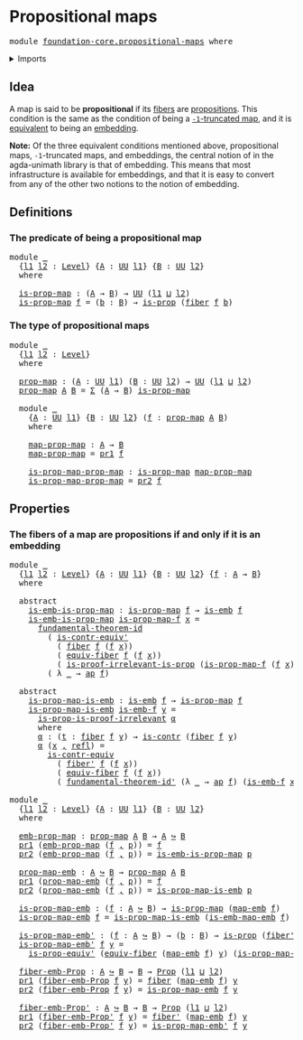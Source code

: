 # Propositional maps

<pre class="Agda"><a id="31" class="Keyword">module</a> <a id="38" href="foundation-core.propositional-maps.html" class="Module">foundation-core.propositional-maps</a> <a id="73" class="Keyword">where</a>
</pre>
<details><summary>Imports</summary>

<pre class="Agda"><a id="129" class="Keyword">open</a> <a id="134" class="Keyword">import</a> <a id="141" href="foundation.action-on-identifications-functions.html" class="Module">foundation.action-on-identifications-functions</a>
<a id="188" class="Keyword">open</a> <a id="193" class="Keyword">import</a> <a id="200" href="foundation.dependent-pair-types.html" class="Module">foundation.dependent-pair-types</a>
<a id="232" class="Keyword">open</a> <a id="237" class="Keyword">import</a> <a id="244" href="foundation.fundamental-theorem-of-identity-types.html" class="Module">foundation.fundamental-theorem-of-identity-types</a>
<a id="293" class="Keyword">open</a> <a id="298" class="Keyword">import</a> <a id="305" href="foundation.universe-levels.html" class="Module">foundation.universe-levels</a>

<a id="333" class="Keyword">open</a> <a id="338" class="Keyword">import</a> <a id="345" href="foundation-core.contractible-types.html" class="Module">foundation-core.contractible-types</a>
<a id="380" class="Keyword">open</a> <a id="385" class="Keyword">import</a> <a id="392" href="foundation-core.embeddings.html" class="Module">foundation-core.embeddings</a>
<a id="419" class="Keyword">open</a> <a id="424" class="Keyword">import</a> <a id="431" href="foundation-core.fibers-of-maps.html" class="Module">foundation-core.fibers-of-maps</a>
<a id="462" class="Keyword">open</a> <a id="467" class="Keyword">import</a> <a id="474" href="foundation-core.identity-types.html" class="Module">foundation-core.identity-types</a>
<a id="505" class="Keyword">open</a> <a id="510" class="Keyword">import</a> <a id="517" href="foundation-core.propositions.html" class="Module">foundation-core.propositions</a>
</pre>
</details>

## Idea

A map is said to be **propositional** if its
[fibers](foundation-core.fibers-of-maps.md) are
[propositions](foundation-core.propositions.md). This condition is the same as
the condition of being a
[`-1`-truncated map](foundation-core.truncated-maps.md), and it is
[equivalent](foundation-core.equivalences.md) to being an
[embedding](foundation-core.embeddings.md).

**Note:** Of the three equivalent conditions mentioned above, propositional
maps, `-1`-truncated maps, and embeddings, the central notion of in the
agda-unimath library is that of embedding. This means that most infrastructure
is available for embeddings, and that it is easy to convert from any of the
other two notions to the notion of embedding.

## Definitions

### The predicate of being a propositional map

<pre class="Agda"><a id="1361" class="Keyword">module</a> <a id="1368" href="foundation-core.propositional-maps.html#1368" class="Module">_</a>
  <a id="1372" class="Symbol">{</a><a id="1373" href="foundation-core.propositional-maps.html#1373" class="Bound">l1</a> <a id="1376" href="foundation-core.propositional-maps.html#1376" class="Bound">l2</a> <a id="1379" class="Symbol">:</a> <a id="1381" href="Agda.Primitive.html#742" class="Postulate">Level</a><a id="1386" class="Symbol">}</a> <a id="1388" class="Symbol">{</a><a id="1389" href="foundation-core.propositional-maps.html#1389" class="Bound">A</a> <a id="1391" class="Symbol">:</a> <a id="1393" href="Agda.Primitive.html#388" class="Primitive">UU</a> <a id="1396" href="foundation-core.propositional-maps.html#1373" class="Bound">l1</a><a id="1398" class="Symbol">}</a> <a id="1400" class="Symbol">{</a><a id="1401" href="foundation-core.propositional-maps.html#1401" class="Bound">B</a> <a id="1403" class="Symbol">:</a> <a id="1405" href="Agda.Primitive.html#388" class="Primitive">UU</a> <a id="1408" href="foundation-core.propositional-maps.html#1376" class="Bound">l2</a><a id="1410" class="Symbol">}</a>
  <a id="1414" class="Keyword">where</a>

  <a id="1423" href="foundation-core.propositional-maps.html#1423" class="Function">is-prop-map</a> <a id="1435" class="Symbol">:</a> <a id="1437" class="Symbol">(</a><a id="1438" href="foundation-core.propositional-maps.html#1389" class="Bound">A</a> <a id="1440" class="Symbol">→</a> <a id="1442" href="foundation-core.propositional-maps.html#1401" class="Bound">B</a><a id="1443" class="Symbol">)</a> <a id="1445" class="Symbol">→</a> <a id="1447" href="Agda.Primitive.html#388" class="Primitive">UU</a> <a id="1450" class="Symbol">(</a><a id="1451" href="foundation-core.propositional-maps.html#1373" class="Bound">l1</a> <a id="1454" href="Agda.Primitive.html#961" class="Primitive Operator">⊔</a> <a id="1456" href="foundation-core.propositional-maps.html#1376" class="Bound">l2</a><a id="1458" class="Symbol">)</a>
  <a id="1462" href="foundation-core.propositional-maps.html#1423" class="Function">is-prop-map</a> <a id="1474" href="foundation-core.propositional-maps.html#1474" class="Bound">f</a> <a id="1476" class="Symbol">=</a> <a id="1478" class="Symbol">(</a><a id="1479" href="foundation-core.propositional-maps.html#1479" class="Bound">b</a> <a id="1481" class="Symbol">:</a> <a id="1483" href="foundation-core.propositional-maps.html#1401" class="Bound">B</a><a id="1484" class="Symbol">)</a> <a id="1486" class="Symbol">→</a> <a id="1488" href="foundation-core.propositions.html#867" class="Function">is-prop</a> <a id="1496" class="Symbol">(</a><a id="1497" href="foundation-core.fibers-of-maps.html#938" class="Function">fiber</a> <a id="1503" href="foundation-core.propositional-maps.html#1474" class="Bound">f</a> <a id="1505" href="foundation-core.propositional-maps.html#1479" class="Bound">b</a><a id="1506" class="Symbol">)</a>
</pre>
### The type of propositional maps

<pre class="Agda"><a id="1557" class="Keyword">module</a> <a id="1564" href="foundation-core.propositional-maps.html#1564" class="Module">_</a>
  <a id="1568" class="Symbol">{</a><a id="1569" href="foundation-core.propositional-maps.html#1569" class="Bound">l1</a> <a id="1572" href="foundation-core.propositional-maps.html#1572" class="Bound">l2</a> <a id="1575" class="Symbol">:</a> <a id="1577" href="Agda.Primitive.html#742" class="Postulate">Level</a><a id="1582" class="Symbol">}</a>
  <a id="1586" class="Keyword">where</a>

  <a id="1595" href="foundation-core.propositional-maps.html#1595" class="Function">prop-map</a> <a id="1604" class="Symbol">:</a> <a id="1606" class="Symbol">(</a><a id="1607" href="foundation-core.propositional-maps.html#1607" class="Bound">A</a> <a id="1609" class="Symbol">:</a> <a id="1611" href="Agda.Primitive.html#388" class="Primitive">UU</a> <a id="1614" href="foundation-core.propositional-maps.html#1569" class="Bound">l1</a><a id="1616" class="Symbol">)</a> <a id="1618" class="Symbol">(</a><a id="1619" href="foundation-core.propositional-maps.html#1619" class="Bound">B</a> <a id="1621" class="Symbol">:</a> <a id="1623" href="Agda.Primitive.html#388" class="Primitive">UU</a> <a id="1626" href="foundation-core.propositional-maps.html#1572" class="Bound">l2</a><a id="1628" class="Symbol">)</a> <a id="1630" class="Symbol">→</a> <a id="1632" href="Agda.Primitive.html#388" class="Primitive">UU</a> <a id="1635" class="Symbol">(</a><a id="1636" href="foundation-core.propositional-maps.html#1569" class="Bound">l1</a> <a id="1639" href="Agda.Primitive.html#961" class="Primitive Operator">⊔</a> <a id="1641" href="foundation-core.propositional-maps.html#1572" class="Bound">l2</a><a id="1643" class="Symbol">)</a>
  <a id="1647" href="foundation-core.propositional-maps.html#1595" class="Function">prop-map</a> <a id="1656" href="foundation-core.propositional-maps.html#1656" class="Bound">A</a> <a id="1658" href="foundation-core.propositional-maps.html#1658" class="Bound">B</a> <a id="1660" class="Symbol">=</a> <a id="1662" href="foundation.dependent-pair-types.html#505" class="Record">Σ</a> <a id="1664" class="Symbol">(</a><a id="1665" href="foundation-core.propositional-maps.html#1656" class="Bound">A</a> <a id="1667" class="Symbol">→</a> <a id="1669" href="foundation-core.propositional-maps.html#1658" class="Bound">B</a><a id="1670" class="Symbol">)</a> <a id="1672" href="foundation-core.propositional-maps.html#1423" class="Function">is-prop-map</a>

  <a id="1687" class="Keyword">module</a> <a id="1694" href="foundation-core.propositional-maps.html#1694" class="Module">_</a>
    <a id="1700" class="Symbol">{</a><a id="1701" href="foundation-core.propositional-maps.html#1701" class="Bound">A</a> <a id="1703" class="Symbol">:</a> <a id="1705" href="Agda.Primitive.html#388" class="Primitive">UU</a> <a id="1708" href="foundation-core.propositional-maps.html#1569" class="Bound">l1</a><a id="1710" class="Symbol">}</a> <a id="1712" class="Symbol">{</a><a id="1713" href="foundation-core.propositional-maps.html#1713" class="Bound">B</a> <a id="1715" class="Symbol">:</a> <a id="1717" href="Agda.Primitive.html#388" class="Primitive">UU</a> <a id="1720" href="foundation-core.propositional-maps.html#1572" class="Bound">l2</a><a id="1722" class="Symbol">}</a> <a id="1724" class="Symbol">(</a><a id="1725" href="foundation-core.propositional-maps.html#1725" class="Bound">f</a> <a id="1727" class="Symbol">:</a> <a id="1729" href="foundation-core.propositional-maps.html#1595" class="Function">prop-map</a> <a id="1738" href="foundation-core.propositional-maps.html#1701" class="Bound">A</a> <a id="1740" href="foundation-core.propositional-maps.html#1713" class="Bound">B</a><a id="1741" class="Symbol">)</a>
    <a id="1747" class="Keyword">where</a>

    <a id="1758" href="foundation-core.propositional-maps.html#1758" class="Function">map-prop-map</a> <a id="1771" class="Symbol">:</a> <a id="1773" href="foundation-core.propositional-maps.html#1701" class="Bound">A</a> <a id="1775" class="Symbol">→</a> <a id="1777" href="foundation-core.propositional-maps.html#1713" class="Bound">B</a>
    <a id="1783" href="foundation-core.propositional-maps.html#1758" class="Function">map-prop-map</a> <a id="1796" class="Symbol">=</a> <a id="1798" href="foundation.dependent-pair-types.html#603" class="Field">pr1</a> <a id="1802" href="foundation-core.propositional-maps.html#1725" class="Bound">f</a>

    <a id="1809" href="foundation-core.propositional-maps.html#1809" class="Function">is-prop-map-prop-map</a> <a id="1830" class="Symbol">:</a> <a id="1832" href="foundation-core.propositional-maps.html#1423" class="Function">is-prop-map</a> <a id="1844" href="foundation-core.propositional-maps.html#1758" class="Function">map-prop-map</a>
    <a id="1861" href="foundation-core.propositional-maps.html#1809" class="Function">is-prop-map-prop-map</a> <a id="1882" class="Symbol">=</a> <a id="1884" href="foundation.dependent-pair-types.html#615" class="Field">pr2</a> <a id="1888" href="foundation-core.propositional-maps.html#1725" class="Bound">f</a>
</pre>
## Properties

### The fibers of a map are propositions if and only if it is an embedding

<pre class="Agda"><a id="1994" class="Keyword">module</a> <a id="2001" href="foundation-core.propositional-maps.html#2001" class="Module">_</a>
  <a id="2005" class="Symbol">{</a><a id="2006" href="foundation-core.propositional-maps.html#2006" class="Bound">l1</a> <a id="2009" href="foundation-core.propositional-maps.html#2009" class="Bound">l2</a> <a id="2012" class="Symbol">:</a> <a id="2014" href="Agda.Primitive.html#742" class="Postulate">Level</a><a id="2019" class="Symbol">}</a> <a id="2021" class="Symbol">{</a><a id="2022" href="foundation-core.propositional-maps.html#2022" class="Bound">A</a> <a id="2024" class="Symbol">:</a> <a id="2026" href="Agda.Primitive.html#388" class="Primitive">UU</a> <a id="2029" href="foundation-core.propositional-maps.html#2006" class="Bound">l1</a><a id="2031" class="Symbol">}</a> <a id="2033" class="Symbol">{</a><a id="2034" href="foundation-core.propositional-maps.html#2034" class="Bound">B</a> <a id="2036" class="Symbol">:</a> <a id="2038" href="Agda.Primitive.html#388" class="Primitive">UU</a> <a id="2041" href="foundation-core.propositional-maps.html#2009" class="Bound">l2</a><a id="2043" class="Symbol">}</a> <a id="2045" class="Symbol">{</a><a id="2046" href="foundation-core.propositional-maps.html#2046" class="Bound">f</a> <a id="2048" class="Symbol">:</a> <a id="2050" href="foundation-core.propositional-maps.html#2022" class="Bound">A</a> <a id="2052" class="Symbol">→</a> <a id="2054" href="foundation-core.propositional-maps.html#2034" class="Bound">B</a><a id="2055" class="Symbol">}</a>
  <a id="2059" class="Keyword">where</a>

  <a id="2068" class="Keyword">abstract</a>
    <a id="2081" href="foundation-core.propositional-maps.html#2081" class="Function">is-emb-is-prop-map</a> <a id="2100" class="Symbol">:</a> <a id="2102" href="foundation-core.propositional-maps.html#1423" class="Function">is-prop-map</a> <a id="2114" href="foundation-core.propositional-maps.html#2046" class="Bound">f</a> <a id="2116" class="Symbol">→</a> <a id="2118" href="foundation-core.embeddings.html#1086" class="Function">is-emb</a> <a id="2125" href="foundation-core.propositional-maps.html#2046" class="Bound">f</a>
    <a id="2131" href="foundation-core.propositional-maps.html#2081" class="Function">is-emb-is-prop-map</a> <a id="2150" href="foundation-core.propositional-maps.html#2150" class="Bound">is-prop-map-f</a> <a id="2164" href="foundation-core.propositional-maps.html#2164" class="Bound">x</a> <a id="2166" class="Symbol">=</a>
      <a id="2174" href="foundation.fundamental-theorem-of-identity-types.html#1950" class="Function">fundamental-theorem-id</a>
        <a id="2205" class="Symbol">(</a> <a id="2207" href="foundation-core.contractible-types.html#4125" class="Function">is-contr-equiv&#39;</a>
          <a id="2233" class="Symbol">(</a> <a id="2235" href="foundation-core.fibers-of-maps.html#938" class="Function">fiber</a> <a id="2241" href="foundation-core.propositional-maps.html#2046" class="Bound">f</a> <a id="2243" class="Symbol">(</a><a id="2244" href="foundation-core.propositional-maps.html#2046" class="Bound">f</a> <a id="2246" href="foundation-core.propositional-maps.html#2164" class="Bound">x</a><a id="2247" class="Symbol">))</a>
          <a id="2260" class="Symbol">(</a> <a id="2262" href="foundation-core.fibers-of-maps.html#6275" class="Function">equiv-fiber</a> <a id="2274" href="foundation-core.propositional-maps.html#2046" class="Bound">f</a> <a id="2276" class="Symbol">(</a><a id="2277" href="foundation-core.propositional-maps.html#2046" class="Bound">f</a> <a id="2279" href="foundation-core.propositional-maps.html#2164" class="Bound">x</a><a id="2280" class="Symbol">))</a>
          <a id="2293" class="Symbol">(</a> <a id="2295" href="foundation-core.propositions.html#2591" class="Function">is-proof-irrelevant-is-prop</a> <a id="2323" class="Symbol">(</a><a id="2324" href="foundation-core.propositional-maps.html#2150" class="Bound">is-prop-map-f</a> <a id="2338" class="Symbol">(</a><a id="2339" href="foundation-core.propositional-maps.html#2046" class="Bound">f</a> <a id="2341" href="foundation-core.propositional-maps.html#2164" class="Bound">x</a><a id="2342" class="Symbol">))</a> <a id="2345" class="Symbol">(</a><a id="2346" href="foundation-core.propositional-maps.html#2164" class="Bound">x</a> <a id="2348" href="foundation.dependent-pair-types.html#689" class="InductiveConstructor Operator">,</a> <a id="2350" href="foundation-core.identity-types.html#1922" class="InductiveConstructor">refl</a><a id="2354" class="Symbol">)))</a>
        <a id="2366" class="Symbol">(</a> <a id="2368" class="Symbol">λ</a> <a id="2370" href="foundation-core.propositional-maps.html#2370" class="Bound">_</a> <a id="2372" class="Symbol">→</a> <a id="2374" href="foundation.action-on-identifications-functions.html#730" class="Function">ap</a> <a id="2377" href="foundation-core.propositional-maps.html#2046" class="Bound">f</a><a id="2378" class="Symbol">)</a>

  <a id="2383" class="Keyword">abstract</a>
    <a id="2396" href="foundation-core.propositional-maps.html#2396" class="Function">is-prop-map-is-emb</a> <a id="2415" class="Symbol">:</a> <a id="2417" href="foundation-core.embeddings.html#1086" class="Function">is-emb</a> <a id="2424" href="foundation-core.propositional-maps.html#2046" class="Bound">f</a> <a id="2426" class="Symbol">→</a> <a id="2428" href="foundation-core.propositional-maps.html#1423" class="Function">is-prop-map</a> <a id="2440" href="foundation-core.propositional-maps.html#2046" class="Bound">f</a>
    <a id="2446" href="foundation-core.propositional-maps.html#2396" class="Function">is-prop-map-is-emb</a> <a id="2465" href="foundation-core.propositional-maps.html#2465" class="Bound">is-emb-f</a> <a id="2474" href="foundation-core.propositional-maps.html#2474" class="Bound">y</a> <a id="2476" class="Symbol">=</a>
      <a id="2484" href="foundation-core.propositions.html#2764" class="Function">is-prop-is-proof-irrelevant</a> <a id="2512" href="foundation-core.propositional-maps.html#2532" class="Function">α</a>
      <a id="2520" class="Keyword">where</a>
      <a id="2532" href="foundation-core.propositional-maps.html#2532" class="Function">α</a> <a id="2534" class="Symbol">:</a> <a id="2536" class="Symbol">(</a><a id="2537" href="foundation-core.propositional-maps.html#2537" class="Bound">t</a> <a id="2539" class="Symbol">:</a> <a id="2541" href="foundation-core.fibers-of-maps.html#938" class="Function">fiber</a> <a id="2547" href="foundation-core.propositional-maps.html#2046" class="Bound">f</a> <a id="2549" href="foundation-core.propositional-maps.html#2474" class="Bound">y</a><a id="2550" class="Symbol">)</a> <a id="2552" class="Symbol">→</a> <a id="2554" href="foundation-core.contractible-types.html#855" class="Function">is-contr</a> <a id="2563" class="Symbol">(</a><a id="2564" href="foundation-core.fibers-of-maps.html#938" class="Function">fiber</a> <a id="2570" href="foundation-core.propositional-maps.html#2046" class="Bound">f</a> <a id="2572" href="foundation-core.propositional-maps.html#2474" class="Bound">y</a><a id="2573" class="Symbol">)</a>
      <a id="2581" href="foundation-core.propositional-maps.html#2532" class="Function">α</a> <a id="2583" class="Symbol">(</a><a id="2584" href="foundation-core.propositional-maps.html#2584" class="Bound">x</a> <a id="2586" href="foundation.dependent-pair-types.html#689" class="InductiveConstructor Operator">,</a> <a id="2588" href="foundation-core.identity-types.html#1922" class="InductiveConstructor">refl</a><a id="2592" class="Symbol">)</a> <a id="2594" class="Symbol">=</a>
        <a id="2604" href="foundation-core.contractible-types.html#3616" class="Function">is-contr-equiv</a>
          <a id="2629" class="Symbol">(</a> <a id="2631" href="foundation-core.fibers-of-maps.html#992" class="Function">fiber&#39;</a> <a id="2638" href="foundation-core.propositional-maps.html#2046" class="Bound">f</a> <a id="2640" class="Symbol">(</a><a id="2641" href="foundation-core.propositional-maps.html#2046" class="Bound">f</a> <a id="2643" href="foundation-core.propositional-maps.html#2584" class="Bound">x</a><a id="2644" class="Symbol">))</a>
          <a id="2657" class="Symbol">(</a> <a id="2659" href="foundation-core.fibers-of-maps.html#6275" class="Function">equiv-fiber</a> <a id="2671" href="foundation-core.propositional-maps.html#2046" class="Bound">f</a> <a id="2673" class="Symbol">(</a><a id="2674" href="foundation-core.propositional-maps.html#2046" class="Bound">f</a> <a id="2676" href="foundation-core.propositional-maps.html#2584" class="Bound">x</a><a id="2677" class="Symbol">))</a>
          <a id="2690" class="Symbol">(</a> <a id="2692" href="foundation.fundamental-theorem-of-identity-types.html#2217" class="Function">fundamental-theorem-id&#39;</a> <a id="2716" class="Symbol">(λ</a> <a id="2719" href="foundation-core.propositional-maps.html#2719" class="Bound">_</a> <a id="2721" class="Symbol">→</a> <a id="2723" href="foundation.action-on-identifications-functions.html#730" class="Function">ap</a> <a id="2726" href="foundation-core.propositional-maps.html#2046" class="Bound">f</a><a id="2727" class="Symbol">)</a> <a id="2729" class="Symbol">(</a><a id="2730" href="foundation-core.propositional-maps.html#2465" class="Bound">is-emb-f</a> <a id="2739" href="foundation-core.propositional-maps.html#2584" class="Bound">x</a><a id="2740" class="Symbol">))</a>

<a id="2744" class="Keyword">module</a> <a id="2751" href="foundation-core.propositional-maps.html#2751" class="Module">_</a>
  <a id="2755" class="Symbol">{</a><a id="2756" href="foundation-core.propositional-maps.html#2756" class="Bound">l1</a> <a id="2759" href="foundation-core.propositional-maps.html#2759" class="Bound">l2</a> <a id="2762" class="Symbol">:</a> <a id="2764" href="Agda.Primitive.html#742" class="Postulate">Level</a><a id="2769" class="Symbol">}</a> <a id="2771" class="Symbol">{</a><a id="2772" href="foundation-core.propositional-maps.html#2772" class="Bound">A</a> <a id="2774" class="Symbol">:</a> <a id="2776" href="Agda.Primitive.html#388" class="Primitive">UU</a> <a id="2779" href="foundation-core.propositional-maps.html#2756" class="Bound">l1</a><a id="2781" class="Symbol">}</a> <a id="2783" class="Symbol">{</a><a id="2784" href="foundation-core.propositional-maps.html#2784" class="Bound">B</a> <a id="2786" class="Symbol">:</a> <a id="2788" href="Agda.Primitive.html#388" class="Primitive">UU</a> <a id="2791" href="foundation-core.propositional-maps.html#2759" class="Bound">l2</a><a id="2793" class="Symbol">}</a>
  <a id="2797" class="Keyword">where</a>

  <a id="2806" href="foundation-core.propositional-maps.html#2806" class="Function">emb-prop-map</a> <a id="2819" class="Symbol">:</a> <a id="2821" href="foundation-core.propositional-maps.html#1595" class="Function">prop-map</a> <a id="2830" href="foundation-core.propositional-maps.html#2772" class="Bound">A</a> <a id="2832" href="foundation-core.propositional-maps.html#2784" class="Bound">B</a> <a id="2834" class="Symbol">→</a> <a id="2836" href="foundation-core.propositional-maps.html#2772" class="Bound">A</a> <a id="2838" href="foundation-core.embeddings.html#1495" class="Function Operator">↪</a> <a id="2840" href="foundation-core.propositional-maps.html#2784" class="Bound">B</a>
  <a id="2844" href="foundation.dependent-pair-types.html#603" class="Field">pr1</a> <a id="2848" class="Symbol">(</a><a id="2849" href="foundation-core.propositional-maps.html#2806" class="Function">emb-prop-map</a> <a id="2862" class="Symbol">(</a><a id="2863" href="foundation-core.propositional-maps.html#2863" class="Bound">f</a> <a id="2865" href="foundation.dependent-pair-types.html#689" class="InductiveConstructor Operator">,</a> <a id="2867" href="foundation-core.propositional-maps.html#2867" class="Bound">p</a><a id="2868" class="Symbol">))</a> <a id="2871" class="Symbol">=</a> <a id="2873" href="foundation-core.propositional-maps.html#2863" class="Bound">f</a>
  <a id="2877" href="foundation.dependent-pair-types.html#615" class="Field">pr2</a> <a id="2881" class="Symbol">(</a><a id="2882" href="foundation-core.propositional-maps.html#2806" class="Function">emb-prop-map</a> <a id="2895" class="Symbol">(</a><a id="2896" href="foundation-core.propositional-maps.html#2896" class="Bound">f</a> <a id="2898" href="foundation.dependent-pair-types.html#689" class="InductiveConstructor Operator">,</a> <a id="2900" href="foundation-core.propositional-maps.html#2900" class="Bound">p</a><a id="2901" class="Symbol">))</a> <a id="2904" class="Symbol">=</a> <a id="2906" href="foundation-core.propositional-maps.html#2081" class="Function">is-emb-is-prop-map</a> <a id="2925" href="foundation-core.propositional-maps.html#2900" class="Bound">p</a>

  <a id="2930" href="foundation-core.propositional-maps.html#2930" class="Function">prop-map-emb</a> <a id="2943" class="Symbol">:</a> <a id="2945" href="foundation-core.propositional-maps.html#2772" class="Bound">A</a> <a id="2947" href="foundation-core.embeddings.html#1495" class="Function Operator">↪</a> <a id="2949" href="foundation-core.propositional-maps.html#2784" class="Bound">B</a> <a id="2951" class="Symbol">→</a> <a id="2953" href="foundation-core.propositional-maps.html#1595" class="Function">prop-map</a> <a id="2962" href="foundation-core.propositional-maps.html#2772" class="Bound">A</a> <a id="2964" href="foundation-core.propositional-maps.html#2784" class="Bound">B</a>
  <a id="2968" href="foundation.dependent-pair-types.html#603" class="Field">pr1</a> <a id="2972" class="Symbol">(</a><a id="2973" href="foundation-core.propositional-maps.html#2930" class="Function">prop-map-emb</a> <a id="2986" class="Symbol">(</a><a id="2987" href="foundation-core.propositional-maps.html#2987" class="Bound">f</a> <a id="2989" href="foundation.dependent-pair-types.html#689" class="InductiveConstructor Operator">,</a> <a id="2991" href="foundation-core.propositional-maps.html#2991" class="Bound">p</a><a id="2992" class="Symbol">))</a> <a id="2995" class="Symbol">=</a> <a id="2997" href="foundation-core.propositional-maps.html#2987" class="Bound">f</a>
  <a id="3001" href="foundation.dependent-pair-types.html#615" class="Field">pr2</a> <a id="3005" class="Symbol">(</a><a id="3006" href="foundation-core.propositional-maps.html#2930" class="Function">prop-map-emb</a> <a id="3019" class="Symbol">(</a><a id="3020" href="foundation-core.propositional-maps.html#3020" class="Bound">f</a> <a id="3022" href="foundation.dependent-pair-types.html#689" class="InductiveConstructor Operator">,</a> <a id="3024" href="foundation-core.propositional-maps.html#3024" class="Bound">p</a><a id="3025" class="Symbol">))</a> <a id="3028" class="Symbol">=</a> <a id="3030" href="foundation-core.propositional-maps.html#2396" class="Function">is-prop-map-is-emb</a> <a id="3049" href="foundation-core.propositional-maps.html#3024" class="Bound">p</a>

  <a id="3054" href="foundation-core.propositional-maps.html#3054" class="Function">is-prop-map-emb</a> <a id="3070" class="Symbol">:</a> <a id="3072" class="Symbol">(</a><a id="3073" href="foundation-core.propositional-maps.html#3073" class="Bound">f</a> <a id="3075" class="Symbol">:</a> <a id="3077" href="foundation-core.propositional-maps.html#2772" class="Bound">A</a> <a id="3079" href="foundation-core.embeddings.html#1495" class="Function Operator">↪</a> <a id="3081" href="foundation-core.propositional-maps.html#2784" class="Bound">B</a><a id="3082" class="Symbol">)</a> <a id="3084" class="Symbol">→</a> <a id="3086" href="foundation-core.propositional-maps.html#1423" class="Function">is-prop-map</a> <a id="3098" class="Symbol">(</a><a id="3099" href="foundation-core.embeddings.html#1638" class="Function">map-emb</a> <a id="3107" href="foundation-core.propositional-maps.html#3073" class="Bound">f</a><a id="3108" class="Symbol">)</a>
  <a id="3112" href="foundation-core.propositional-maps.html#3054" class="Function">is-prop-map-emb</a> <a id="3128" href="foundation-core.propositional-maps.html#3128" class="Bound">f</a> <a id="3130" class="Symbol">=</a> <a id="3132" href="foundation-core.propositional-maps.html#2396" class="Function">is-prop-map-is-emb</a> <a id="3151" class="Symbol">(</a><a id="3152" href="foundation-core.embeddings.html#1681" class="Function">is-emb-map-emb</a> <a id="3167" href="foundation-core.propositional-maps.html#3128" class="Bound">f</a><a id="3168" class="Symbol">)</a>

  <a id="3173" href="foundation-core.propositional-maps.html#3173" class="Function">is-prop-map-emb&#39;</a> <a id="3190" class="Symbol">:</a> <a id="3192" class="Symbol">(</a><a id="3193" href="foundation-core.propositional-maps.html#3193" class="Bound">f</a> <a id="3195" class="Symbol">:</a> <a id="3197" href="foundation-core.propositional-maps.html#2772" class="Bound">A</a> <a id="3199" href="foundation-core.embeddings.html#1495" class="Function Operator">↪</a> <a id="3201" href="foundation-core.propositional-maps.html#2784" class="Bound">B</a><a id="3202" class="Symbol">)</a> <a id="3204" class="Symbol">→</a> <a id="3206" class="Symbol">(</a><a id="3207" href="foundation-core.propositional-maps.html#3207" class="Bound">b</a> <a id="3209" class="Symbol">:</a> <a id="3211" href="foundation-core.propositional-maps.html#2784" class="Bound">B</a><a id="3212" class="Symbol">)</a> <a id="3214" class="Symbol">→</a> <a id="3216" href="foundation-core.propositions.html#867" class="Function">is-prop</a> <a id="3224" class="Symbol">(</a><a id="3225" href="foundation-core.fibers-of-maps.html#992" class="Function">fiber&#39;</a> <a id="3232" class="Symbol">(</a><a id="3233" href="foundation-core.embeddings.html#1638" class="Function">map-emb</a> <a id="3241" href="foundation-core.propositional-maps.html#3193" class="Bound">f</a><a id="3242" class="Symbol">)</a> <a id="3244" href="foundation-core.propositional-maps.html#3207" class="Bound">b</a><a id="3245" class="Symbol">)</a>
  <a id="3249" href="foundation-core.propositional-maps.html#3173" class="Function">is-prop-map-emb&#39;</a> <a id="3266" href="foundation-core.propositional-maps.html#3266" class="Bound">f</a> <a id="3268" href="foundation-core.propositional-maps.html#3268" class="Bound">y</a> <a id="3270" class="Symbol">=</a>
    <a id="3276" href="foundation-core.propositions.html#4423" class="Function">is-prop-equiv&#39;</a> <a id="3291" class="Symbol">(</a><a id="3292" href="foundation-core.fibers-of-maps.html#6275" class="Function">equiv-fiber</a> <a id="3304" class="Symbol">(</a><a id="3305" href="foundation-core.embeddings.html#1638" class="Function">map-emb</a> <a id="3313" href="foundation-core.propositional-maps.html#3266" class="Bound">f</a><a id="3314" class="Symbol">)</a> <a id="3316" href="foundation-core.propositional-maps.html#3268" class="Bound">y</a><a id="3317" class="Symbol">)</a> <a id="3319" class="Symbol">(</a><a id="3320" href="foundation-core.propositional-maps.html#3054" class="Function">is-prop-map-emb</a> <a id="3336" href="foundation-core.propositional-maps.html#3266" class="Bound">f</a> <a id="3338" href="foundation-core.propositional-maps.html#3268" class="Bound">y</a><a id="3339" class="Symbol">)</a>

  <a id="3344" href="foundation-core.propositional-maps.html#3344" class="Function">fiber-emb-Prop</a> <a id="3359" class="Symbol">:</a> <a id="3361" href="foundation-core.propositional-maps.html#2772" class="Bound">A</a> <a id="3363" href="foundation-core.embeddings.html#1495" class="Function Operator">↪</a> <a id="3365" href="foundation-core.propositional-maps.html#2784" class="Bound">B</a> <a id="3367" class="Symbol">→</a> <a id="3369" href="foundation-core.propositional-maps.html#2784" class="Bound">B</a> <a id="3371" class="Symbol">→</a> <a id="3373" href="foundation-core.propositions.html#949" class="Function">Prop</a> <a id="3378" class="Symbol">(</a><a id="3379" href="foundation-core.propositional-maps.html#2756" class="Bound">l1</a> <a id="3382" href="Agda.Primitive.html#961" class="Primitive Operator">⊔</a> <a id="3384" href="foundation-core.propositional-maps.html#2759" class="Bound">l2</a><a id="3386" class="Symbol">)</a>
  <a id="3390" href="foundation.dependent-pair-types.html#603" class="Field">pr1</a> <a id="3394" class="Symbol">(</a><a id="3395" href="foundation-core.propositional-maps.html#3344" class="Function">fiber-emb-Prop</a> <a id="3410" href="foundation-core.propositional-maps.html#3410" class="Bound">f</a> <a id="3412" href="foundation-core.propositional-maps.html#3412" class="Bound">y</a><a id="3413" class="Symbol">)</a> <a id="3415" class="Symbol">=</a> <a id="3417" href="foundation-core.fibers-of-maps.html#938" class="Function">fiber</a> <a id="3423" class="Symbol">(</a><a id="3424" href="foundation-core.embeddings.html#1638" class="Function">map-emb</a> <a id="3432" href="foundation-core.propositional-maps.html#3410" class="Bound">f</a><a id="3433" class="Symbol">)</a> <a id="3435" href="foundation-core.propositional-maps.html#3412" class="Bound">y</a>
  <a id="3439" href="foundation.dependent-pair-types.html#615" class="Field">pr2</a> <a id="3443" class="Symbol">(</a><a id="3444" href="foundation-core.propositional-maps.html#3344" class="Function">fiber-emb-Prop</a> <a id="3459" href="foundation-core.propositional-maps.html#3459" class="Bound">f</a> <a id="3461" href="foundation-core.propositional-maps.html#3461" class="Bound">y</a><a id="3462" class="Symbol">)</a> <a id="3464" class="Symbol">=</a> <a id="3466" href="foundation-core.propositional-maps.html#3054" class="Function">is-prop-map-emb</a> <a id="3482" href="foundation-core.propositional-maps.html#3459" class="Bound">f</a> <a id="3484" href="foundation-core.propositional-maps.html#3461" class="Bound">y</a>

  <a id="3489" href="foundation-core.propositional-maps.html#3489" class="Function">fiber-emb-Prop&#39;</a> <a id="3505" class="Symbol">:</a> <a id="3507" href="foundation-core.propositional-maps.html#2772" class="Bound">A</a> <a id="3509" href="foundation-core.embeddings.html#1495" class="Function Operator">↪</a> <a id="3511" href="foundation-core.propositional-maps.html#2784" class="Bound">B</a> <a id="3513" class="Symbol">→</a> <a id="3515" href="foundation-core.propositional-maps.html#2784" class="Bound">B</a> <a id="3517" class="Symbol">→</a> <a id="3519" href="foundation-core.propositions.html#949" class="Function">Prop</a> <a id="3524" class="Symbol">(</a><a id="3525" href="foundation-core.propositional-maps.html#2756" class="Bound">l1</a> <a id="3528" href="Agda.Primitive.html#961" class="Primitive Operator">⊔</a> <a id="3530" href="foundation-core.propositional-maps.html#2759" class="Bound">l2</a><a id="3532" class="Symbol">)</a>
  <a id="3536" href="foundation.dependent-pair-types.html#603" class="Field">pr1</a> <a id="3540" class="Symbol">(</a><a id="3541" href="foundation-core.propositional-maps.html#3489" class="Function">fiber-emb-Prop&#39;</a> <a id="3557" href="foundation-core.propositional-maps.html#3557" class="Bound">f</a> <a id="3559" href="foundation-core.propositional-maps.html#3559" class="Bound">y</a><a id="3560" class="Symbol">)</a> <a id="3562" class="Symbol">=</a> <a id="3564" href="foundation-core.fibers-of-maps.html#992" class="Function">fiber&#39;</a> <a id="3571" class="Symbol">(</a><a id="3572" href="foundation-core.embeddings.html#1638" class="Function">map-emb</a> <a id="3580" href="foundation-core.propositional-maps.html#3557" class="Bound">f</a><a id="3581" class="Symbol">)</a> <a id="3583" href="foundation-core.propositional-maps.html#3559" class="Bound">y</a>
  <a id="3587" href="foundation.dependent-pair-types.html#615" class="Field">pr2</a> <a id="3591" class="Symbol">(</a><a id="3592" href="foundation-core.propositional-maps.html#3489" class="Function">fiber-emb-Prop&#39;</a> <a id="3608" href="foundation-core.propositional-maps.html#3608" class="Bound">f</a> <a id="3610" href="foundation-core.propositional-maps.html#3610" class="Bound">y</a><a id="3611" class="Symbol">)</a> <a id="3613" class="Symbol">=</a> <a id="3615" href="foundation-core.propositional-maps.html#3173" class="Function">is-prop-map-emb&#39;</a> <a id="3632" href="foundation-core.propositional-maps.html#3608" class="Bound">f</a> <a id="3634" href="foundation-core.propositional-maps.html#3610" class="Bound">y</a>
</pre>